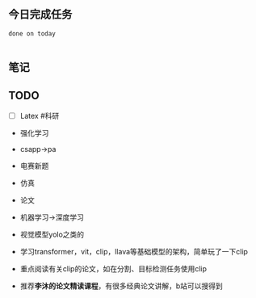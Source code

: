 ## 今日完成任务
```tasks
done on today


```

## 笔记

## TODO
- [ ] Latex #科研 
- 强化学习
- csapp->pa
- 电赛新题
- 仿真
- 论文
- 机器学习->深度学习
- 视觉模型yolo之类的

- 学习transformer，vit，clip，llava等基础模型的架构，简单玩了一下clip
- 重点阅读有关clip的论文，如在分割、目标检测任务使用clip
- 推荐**李沐的论文精读课程**，有很多经典论文讲解，b站可以搜得到
